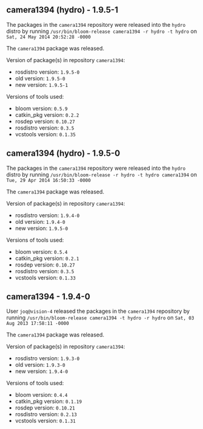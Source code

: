 ## camera1394 (hydro) - 1.9.5-1

The packages in the `camera1394` repository were released into the `hydro` distro by running `/usr/bin/bloom-release camera1394 -r hydro -t hydro` on `Sat, 24 May 2014 20:52:28 -0000`

The `camera1394` package was released.

Version of package(s) in repository `camera1394`:
- rosdistro version: `1.9.5-0`
- old version: `1.9.5-0`
- new version: `1.9.5-1`

Versions of tools used:
- bloom version: `0.5.9`
- catkin_pkg version: `0.2.2`
- rosdep version: `0.10.27`
- rosdistro version: `0.3.5`
- vcstools version: `0.1.35`


## camera1394 (hydro) - 1.9.5-0

The packages in the `camera1394` repository were released into the `hydro` distro by running `/usr/bin/bloom-release -r hydro -t hydro camera1394` on `Tue, 29 Apr 2014 16:50:33 -0000`

The `camera1394` package was released.

Version of package(s) in repository `camera1394`:
- rosdistro version: `1.9.4-0`
- old version: `1.9.4-0`
- new version: `1.9.5-0`

Versions of tools used:
- bloom version: `0.5.4`
- catkin_pkg version: `0.2.1`
- rosdep version: `0.10.27`
- rosdistro version: `0.3.5`
- vcstools version: `0.1.33`


## camera1394 - 1.9.4-0

User `joq@vision-4` released the packages in the `camera1394` repository by running `/usr/bin/bloom-release camera1394 -t hydro -r hydro` on `Sat, 03 Aug 2013 17:58:11 -0000`

The `camera1394` package was released.

Version of package(s) in repository `camera1394`:
- rosdistro version: `1.9.3-0`
- old version: `1.9.3-0`
- new version: `1.9.4-0`

Versions of tools used:
- bloom version: `0.4.4`
- catkin_pkg version: `0.1.19`
- rosdep version: `0.10.21`
- rosdistro version: `0.2.13`
- vcstools version: `0.1.31`


